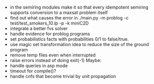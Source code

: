 - in the semiring modules make it so that every idempotent semiring supports conversion to a maxsat problem itself
- find out what causes the error in ./main.py -m problog -c test/test_smokers_10.lp -p -k miniC2D
- integrate a better fvs solver
- handle evidence for problog programs
- set probabilistics facts with probabilities 0/1 to false/true.
- use magic set transformation idea to reduce the size of the ground program
- remove temp files even when interrupted
- raise errors instead of doing exit(-1)
Maybe:
- handle queries in asp mode
- timeout for compile()?
- handle cnfs that become trivial by unit propagation
